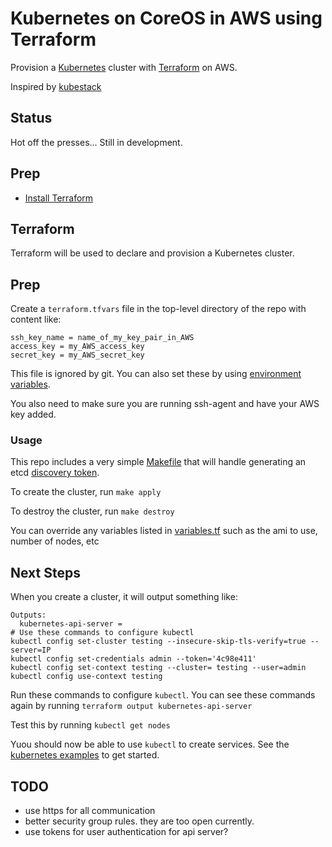 # Kubernetes on CoreOS in AWS using Terraform

Provision a [Kubernetes](http://kubernetes.io) cluster with [Terraform](https://www.terraform.io) on AWS.

Inspired by [kubestack](https://github.com/kelseyhightower/kubestack)

## Status

Hot off the presses... Still in development.

## Prep
- [Install Terraform](https://www.terraform.io/intro/getting-started/install.html)

## Terraform

Terraform will be used to declare and provision a Kubernetes cluster.

## Prep

Create a `terraform.tfvars` file in the top-level directory of the repo with content like:

```
ssh_key_name = name_of_my_key_pair_in_AWS
access_key = my_AWS_access_key
secret_key = my_AWS_secret_key
```

This file is ignored by git.  You can also set these by using [environment variables](https://www.terraform.io/docs/configuration/variables.html).

You also need to make sure you are running ssh-agent and have your AWS key added.

### Usage

This repo includes a very simple [Makefile](./Makefile) that will handle generating an etcd [discovery token](https://coreos.com/docs/cluster-management/setup/cluster-discovery/).

To create the cluster, run `make apply`

To destroy the cluster, run `make destroy`

You can override any variables listed in [variables.tf](./variables.tf) such as the ami to use, number of nodes, etc

## Next Steps

When you create a cluster, it will output something like:

```
Outputs:
  kubernetes-api-server =
# Use these commands to configure kubectl
kubectl config set-cluster testing --insecure-skip-tls-verify=true --server=IP
kubectl config set-credentials admin --token='4c98e411'
kubectl config set-context testing --cluster= testing --user=admin
kubectl config use-context testing
```

Run these commands to configure `kubectl`.  You can see these commands again by running `terraform output kubernetes-api-server`

Test this by running `kubectl get nodes`

Yuou should now be able to use `kubectl` to create services. See the [kubernetes examples](https://github.com/GoogleCloudPlatform/kubernetes/tree/master/examples) to get started.

## TODO

- use https for all communication
- better security group rules. they are too open currently.
- use tokens for user authentication for api server?
